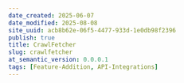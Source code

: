 ```yaml
---
date_created: 2025-06-07
date_modified: 2025-08-08
site_uuid: acb8b62e-06f5-4477-933d-1e0db98f2396
publish: true
title: CrawlFetcher
slug: crawlfetcher
at_semantic_version: 0.0.0.1
tags: [Feature-Addition, API-Integrations]
---
```

